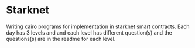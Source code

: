# Starknet
Writing cairo programs for implementation in starknet smart contracts.
Each day has 3 levels and and each level has different question(s) and the questions(s) are in the readme for each level.

